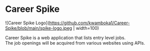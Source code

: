 # Career Spike

![Career Spike Logo](https://github.com/kwamboka1/Career-Spike/blob/main/spike-logo.jpeg | width=100)

Career Spike is a web application that lists entry level jobs.  
The job openings will be acquired from various websites using APIs.
